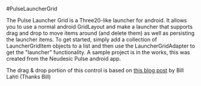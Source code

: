 #PulseLauncherGrid

The Pulse Launcher Grid is a Three20-like launcher for android.  It allows you to use a normal android GridLayout and make a launcher that supports drag
and drop to move items around (and delete them) as well as persisting the launcher items.  To get started, simply add a collection of LauncherGridItem objects
to a list and then use the LauncherGridAdapter to get the "launcher" functionality.  A sample project is in the works, this was created from the Neudesic Pulse android app.

The drag & drop portion of this control is based on [this blog post][bills_post] by Bill Lahti (Thanks Bill)


[bills_post]: http://blahti.wordpress.com/2011/10/03/drag-drop-for-android-gridview/